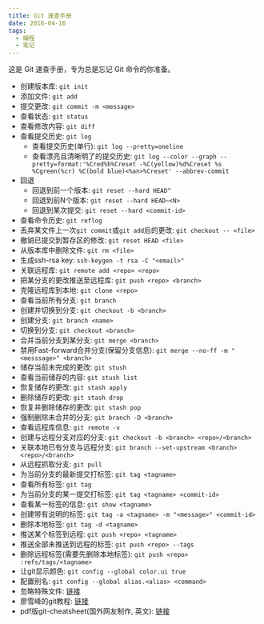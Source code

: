 ```yaml
---
title: Git 速查手册
date: 2016-04-16
tags:
  - 编程
  - 笔记
---
```


这是 Git 速查手册，专为总是忘记 Git 命令的你准备。

<!-- more -->

* 创建版本库: `git init`
* 添加文件: `git add`
* 提交更改: `git commit -m <message>`
* 查看状态: `git status`
* 查看修改内容: `git diff`
* 查看提交历史: `git log`
    * 查看提交历史(单行): `git log --pretty=oneline`
    * 查看漂亮且清晰明了的提交历史: `git log --color --graph --pretty=format:'%Cred%h%Creset -%C(yellow)%d%Creset %s %Cgreen(%cr) %C(bold blue)<%an>%Creset' --abbrev-commit`
* 回退
    * 回退到前一个版本: `git reset --hard HEAD^`
    * 回退到前N个版本: `git reset --hard HEAD~<N>`
    * 回退到某次提交: `git reset --hard <commit-id>`
* 查看命令历史: `git reflog`
* 丢弃某文件上一次`git commit`或`git add`后的更改: `git checkout -- <file>`
* 撤销已提交到暂存区的修改: `git reset HEAD <file>`
* 从版本库中删除文件: `git rm <file>`
* 生成ssh-rsa key: `ssh-keygen -t rsa -C "<email>"`
* 关联远程库: `git remote add <repo> <repo>`
* 把某分支的更改推送至远程库: `git push <repo> <branch>`
* 克隆远程库到本地: `git clone <repo>`
* 查看当前所有分支: `git branch`
* 创建并切换到分支: `git checkout -b <branch>`
* 创建分支: `git branch <name>`
* 切换到分支: `git checkout <branch>`
* 合并当前分支到某分支: `git merge <branch>`
* 禁用Fast-forward合并分支(保留分支信息): `git merge --no-ff -m "<messsage>" <branch>`
* 储存当前未完成的更改: `git stush`
* 查看当前储存的内容: `git stush list`
* 恢复储存的更改: `git stash apply`
* 删除储存的更改: `git stash drop`
* 恢复并删除储存的更改: `git stash pop`
* 强制删除未合并的分支: `git branch -D <branch>`
* 查看远程库信息: `git remote -v`
* 创建与远程分支对应的分支: `git checkout -b <branch> <repo>/<branch>`
* 关联本地已有分支与远程分支: `git branch --set-upstream <branch> <repo>/<branch>`
* 从远程抓取分支: `git pull`
* 为当前分支的最新提交打标签: `git tag <tagname>`
* 查看所有标签: `git tag`
* 为当前分支的某一提交打标签: `git tag <tagname> <commit-id>`
* 查看某一标签的信息: `git show <tagname>`
* 创建带有说明的标签: `git tag -a <tagname> -m "<message>" <commit-id>`
* 删除本地标签: `git tag -d <tagname>`
* 推送某个标签到远程: `git push <repo> <tagname>`
* 推送全部未推送到远程的标签: `git push <repo> --tags`
* 删除远程标签(需要先删除本地标签): `git push <repo> :refs/tags/<tagname>`
* 让git显示颜色: `git config --global color.ui true`
* 配置别名: `git config --global alias.<alias> <command>`
* 忽略特殊文件: [链接](http://www.liaoxuefeng.com/wiki/0013739516305929606dd18361248578c67b8067c8c017b000/0013758404317281e54b6f5375640abbb11e67be4cd49e0000)
* 廖雪峰的git教程: [链接](http://www.liaoxuefeng.com/wiki/0013739516305929606dd18361248578c67b8067c8c017b000)
* pdf版git-cheatsheet(国外网友制作, 英文): [链接](http://pan.baidu.com/s/1jGxjQL4#path=%252Fpub%252Fgit)
